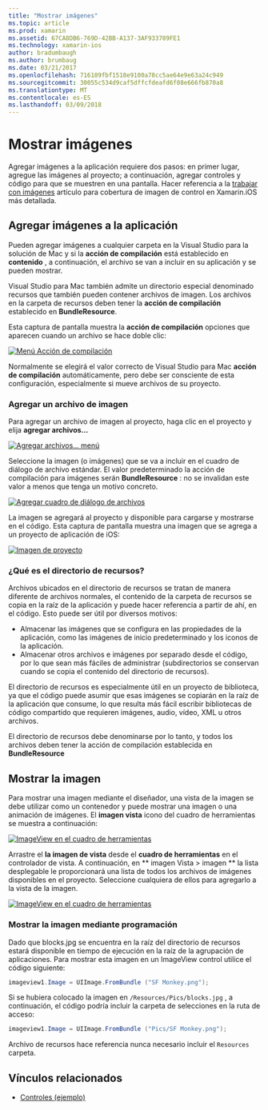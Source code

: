 ```yaml
---
title: "Mostrar imágenes"
ms.topic: article
ms.prod: xamarin
ms.assetid: 67CA8DB6-769D-42BB-A137-3AF933789FE1
ms.technology: xamarin-ios
author: bradumbaugh
ms.author: brumbaug
ms.date: 03/21/2017
ms.openlocfilehash: 716189fbf1518e9100a78cc5ae64e9e63a24c949
ms.sourcegitcommit: 30055c534d9caf5dffcfdeafd6f08e666fb870a8
ms.translationtype: MT
ms.contentlocale: es-ES
ms.lasthandoff: 03/09/2018
---
```

# <a name="displaying-images"></a>Mostrar imágenes

Agregar imágenes a la aplicación requiere dos pasos: en primer lugar, agregue las imágenes al proyecto; a continuación, agregar controles y código para que se muestren en una pantalla. Hacer referencia a la [trabajar con imágenes](~/ios/app-fundamentals/images-icons/index.md) artículo para cobertura de imagen de control en Xamarin.iOS más detallada.

## <a name="adding-images-to-your-app"></a>Agregar imágenes a la aplicación

Pueden agregar imágenes a cualquier carpeta en la Visual Studio para la solución de Mac y si la **acción de compilación** está establecido en **contenido** , a continuación, el archivo se van a incluir en su aplicación y se pueden mostrar.

Visual Studio para Mac también admite un directorio especial denominado recursos que también pueden contener archivos de imagen. Los archivos en la carpeta de recursos deben tener la **acción de compilación** establecido en **BundleResource**.

Esta captura de pantalla muestra la **acción de compilación** opciones que aparecen cuando un archivo se hace doble clic:

 [![](image-images/image30a.png "Menú Acción de compilación")](image-images/image30a.png#lightbox)

Normalmente se elegirá el valor correcto de Visual Studio para Mac **acción de compilación** automáticamente, pero debe ser consciente de esta configuración, especialmente si mueve archivos de su proyecto.

### <a name="adding-an-image-file"></a>Agregar un archivo de imagen

Para agregar un archivo de imagen al proyecto, haga clic en el proyecto y elija **agregar archivos...**

 [![](image-images/image31a.png "Agregar archivos... menú")](image-images/image31a.png#lightbox)

Seleccione la imagen (o imágenes) que se va a incluir en el cuadro de diálogo de archivo estándar. El valor predeterminado la acción de compilación para imágenes serán **BundleResource** : no se invalidan este valor a menos que tenga un motivo concreto.

 [![](image-images/image32a.png "Agregar cuadro de diálogo de archivos")](image-images/image32a.png#lightbox)

La imagen se agregará al proyecto y disponible para cargarse y mostrarse en el código. Esta captura de pantalla muestra una imagen que se agrega a un proyecto de aplicación de iOS:

 [![](image-images/image33a.png "Imagen de proyecto")](image-images/image33a.png#lightbox)

### <a name="what-is-the-resources-directory"></a>¿Qué es el directorio de recursos?

Archivos ubicados en el directorio de recursos se tratan de manera diferente de archivos normales, el contenido de la carpeta de recursos se copia en la raíz de la aplicación y puede hacer referencia a partir de ahí, en el código. Esto puede ser útil por diversos motivos:

-  Almacenar las imágenes que se configura en las propiedades de la aplicación, como las imágenes de inicio predeterminado y los iconos de la aplicación.
-  Almacenar otros archivos e imágenes por separado desde el código, por lo que sean más fáciles de administrar (subdirectorios se conservan cuando se copia el contenido del directorio de recursos).


El directorio de recursos es especialmente útil en un proyecto de biblioteca, ya que el código puede asumir que esas imágenes se copiarán en la raíz de la aplicación que consume, lo que resulta más fácil escribir bibliotecas de código compartido que requieren imágenes, audio, vídeo, XML u otros archivos.



El directorio de recursos debe denominarse por lo tanto, y todos los archivos deben tener la acción de compilación establecida en **BundleResource**

## <a name="displaying-the-image"></a>Mostrar la imagen

Para mostrar una imagen mediante el diseñador, una vista de la imagen se debe utilizar como un contenedor y puede mostrar una imagen o una animación de imágenes. El **imagen vista** icono del cuadro de herramientas se muestra a continuación:

 [![](image-images/image35a.png "ImageView en el cuadro de herramientas")](image-images/image35.png#lightbox)

Arrastre el **la imagen de vista** desde el **cuadro de herramientas** en el controlador de vista. A continuación, en ** imagen Vista > imagen ** la lista desplegable le proporcionará una lista de todos los archivos de imágenes disponibles en el proyecto. Seleccione cualquiera de ellos para agregarlo a la vista de la imagen.

 [![](image-images/image36a.png "ImageView en el cuadro de herramientas")](image-images/image36.png#lightbox)

### <a name="displaying-the-image-programmatically"></a>Mostrar la imagen mediante programación

Dado que blocks.jpg se encuentra en la raíz del directorio de recursos estará disponible en tiempo de ejecución en la raíz de la agrupación de aplicaciones. Para mostrar esta imagen en un ImageView control utilice el código siguiente:

```csharp
imageview1.Image = UIImage.FromBundle ("SF Monkey.png");
```

Si se hubiera colocado la imagen en `/Resources/Pics/blocks.jpg` , a continuación, el código podría incluir la carpeta de selecciones en la ruta de acceso:

```csharp
imageview1.Image = UIImage.FromBundle ("Pics/SF Monkey.png");
```

Archivo de recursos hace referencia nunca necesario incluir el `Resources` carpeta.


## <a name="related-links"></a>Vínculos relacionados

- [Controles (ejemplo)](https://developer.xamarin.com/samples/Controls/)
